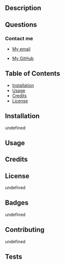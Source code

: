 # 

  ## Description
  
  
  
  ## Questions 
  
  
  
  
  
  ### Contact me
  
  - [My email](mailto:gflath@att.net)
  
  - [My GitHub](https://github.com/notsnowwhite)
  
  ## Table of Contents
  
  - [Installation](#installation)
  - [Usage](#usage)
  - [Credits](#credits)
  - [License](#license)
  
  ## Installation
  
  undefined
  
  ## Usage
  
  
  
  ## Credits
  
  
  
  ## License
  
  undefined
  
  ## Badges
  
  undefined
  
  ## Contributing
  
  undefined
  
  ## Tests
  
  
  
